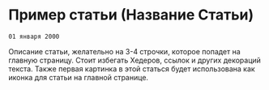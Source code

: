 <!--
{
  "draft": false,
  "tags": ["Программирование", "Путешествие", "Другое"]
}
-->

# Пример статьи (Название Статьи)

```blogEnginePageDate
01 января 2000
```

Описание статьи, желательно на 3-4 строчки, которое попадет на главную страницу. Стоит избегать Хедеров, ссылок и других
декораций текста. Также первая картинка в этой статься будет использована как иконка для статьи на главной странице.












